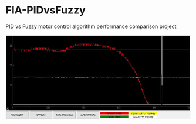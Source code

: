# FIA-PIDvsFuzzy
PID vs Fuzzy motor control algorithm performance comparison project

![alt](https://github.com/scorpionipx/FIA-PIDvsFuzzy/blob/develop/performance_tests/0_to_28_fuzzy.JPG)
